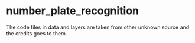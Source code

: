# number_plate_recognition

The code files in data and layers are taken from other unknown source and the credits goes to them.
